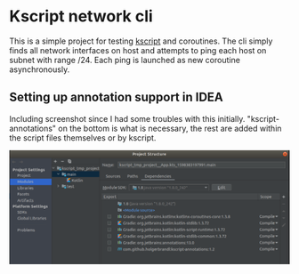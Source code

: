 # Kscript network cli
This is a simple project for testing [kscript](https://github.com/holgerbrandl/kscript) and coroutines. 
The cli simply finds all network interfaces on host and attempts to ping each host on subnet with range /24. 
Each ping is launched as new coroutine asynchronously.

## Setting up annotation support in IDEA
Including screenshot since I had some troubles with this initially. 
"kscript-annotations" on the bottom is what is necessary, the rest are added within the script files themselves
or by kscript.

![idea project setup](/screenshots/idea_project_structure_annotation_setup.png)
